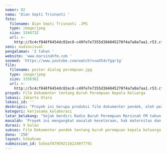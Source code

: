 ```yaml
---
nomor: 82
nama: 'Dian Septi Trisnanti '
foto:
  filename: Dian Septi Trisnanti .JPG
  type: image/jpeg
  size: 3344732
  url: >-
    http://5c4cf848f6454dc02ec8-c49fe7e7355d384845270f4a7a0a7aa1.r53.cf2.rackcdn.com/18c20f7d-43e4-4f70-b04a-3e5c6dc56dda/Dian%20Septi%20Trisnanti%20.JPG
seni: audiovisual
pengalaman: '2 tahun '
website: 'www.marsinahfm.com '
sosmed: 'https://www.youtube.com/watch?v=wX54cYgqr1g'
file:
  filename: poster dialog perempuan.jpg
  type: image/jpeg
  size: 3356362
  url: >-
    http://5c4cf848f6454dc02ec8-c49fe7e7355d384845270f4a7a0a7aa1.r53.cf2.rackcdn.com/acc316ec-8db4-4622-bf99-1dd8fcfaf041/poster%20dialog%20perempuan.jpg
proyek: Film Dokumenter tentang Buruh Perempuan Kepala Keluarga
lokasi: Jakarta Utara
lokasi_id: ''
deskripsi: "Proyek ini berupa produksi film dokumenter pendek, oleh perempuan aktivis serikat buruh, mengangkat realita buruh perempuan garmen. Film dokumenter yang dimaksud akan menampilkan proses Radio Buruh Perempuan Marsinah FM, sebagai radio komunitas di Cakung Jakarta Utara, dalam upaya berinteraksi, menggali dan menampilkan beberapa profil buruh perempuan yang merupakan kepala keluarga. Di Radio Buruh Perempuan Marsinah FM, beragam realita tentang keluarga dan lingkungan tempat tinggal buruh perempuan, dikemas dalam rubrik atau program siaran rutin berjudul ‘Rumah’. \r\nBeragam alasan sehingga buruh perempuan pabrik garmen, menjadi seorang ibu dan sekaligus kepala keluarga. Bukan saja masalah ekonomi, sebagai kepala keluarga mengharuskan buruh perempuan menjalankan fungsi secara sosial di lingkungan, dan yang terpenting adalah melengkapi kebutuhan fisik dan non-fisik bagi anak-anak. Situasi diantara realita buruh perempuan kepala keluarga semacam ini, akan sangat menarik ditampilkan dalam film. Sangat mungkin dalam prosesnya akan ditemui fakta-fakta unik, termasuk tentang daya atau kekuatan perempuan akar rumput dalam mengembangkan kehidupan. \r\n"
kategori: kerjasama_kolaborasi
latar_belakang: "Sejak berdiri Radio Buruh Perempuan Marsinah FM tahun 2012, dengan dukungan Cipta Media Bersama, saya dan kawan-kawan terus tertantang  belajar menyampaikan realita dan harapan buruh perempuan dalam ragam bentuk. Film adalah salah satu bentuk media yang tidak mudah, namun kami anggap memiliki keunggulan tersendiri untuk mengisahkan buruh perempuan. Di luar jam kerja pabrik dan aktivitas lain sebagai serikat buruh, upaya belajar membuat film dilakukan. Tahun 2017 kami hasilkan film dokumenter tentang pelecehan seksual di tempat kerja (‘Angka Jadi Suara’), dan kini ingin kami teruskan dengan tema lain di sekitar buruh perempuan. \r\nKisah buruh perempuan di dalam dan sekitar komunitas saya ada banyak dan beragam, bukan hanya tentang masalah tapi juga kekuatan bertahan dan melakukan perubahan. Dalam himpitan beban ekonomi, seorang buruh perempuan garmen yang merupakan orang tua tunggal, sering diharuskan menjadi manajer hebat yang merangkap sebagai pekerja rumah tangga, menjadi guru sekaligus teman bermain anak, menjadi wakil keluarga di lingkungan sosialnya, dan beragam peran lainnya.\r\nMenampilkan realita buruh perempuan sebagai kepala keluarga menjadi sebuah film dokumenter, akan mendukung upaya pemenuhan hak buruh perempuan, sekaligus mendorong saya dan komunitas untuk terus mengembangkan kemampuan diri dalam hal produksi film. Hibah kami perlukan untuk membeayai kebutuhan alat dan seluruh proses produksi film.\r\n"
masalah: 'Proyek ini mengangkat masalah kesetaraan, hak maternitas dan hak anak'
durasi: 9 bulan
sukses: Film Dokumenter pendek tentang buruh perempuan kepala keluarga
dana: '250'
layout: hibahcme
submission_id: 5a5eaf8795921162240f7791
---
```

